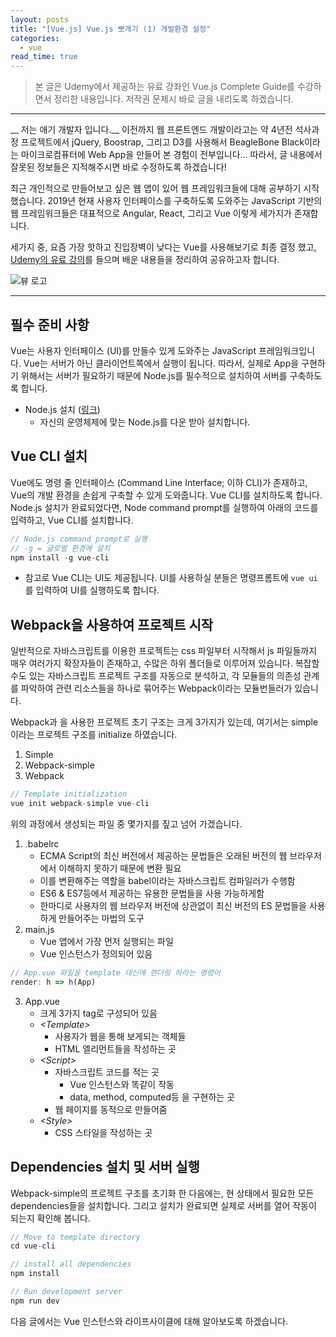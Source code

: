 ```yaml
---
layout: posts 
title: "[Vue.js] Vue.js 뽀개기 (1) 개발환경 설정"
categories: 
  - vue
read_time: true
---
```


> 본 글은 Udemy에서 제공하는 유료 강좌인 Vue.js Complete Guide를 수강하면서 정리한 내용입니다. 저작권 문제시 바로 글을 내리도록 하겠습니다.
---- 

__ 저는 애기 개발자 입니다.__ 이전까지 웹 프론트엔드 개발이라고는 약 4년전 석사과정 프로젝트에서 jQuery, Boostrap, 그리고 D3를 사용해서 BeagleBone Black이라는 마이크로컴퓨터에 Web App을 만들어 본 경험이 전부입니다... 따라서, 글 내용에서 잘못된 정보들은 지적해주시면 바로 수정하도록 하겠습니다! 

최근 개인적으로 만들어보고 싶은 웹 앱이 있어 웹 프레임워크들에 대해 공부하기 시작했습니다. 2019년 현재 사용자 인터페이스를 구축하도록 도와주는 JavaScript 기반의 웹 프레임워크들은 대표적으로 Angular, React, 그리고 Vue 이렇게 세가지가 존재합니다.

세가지 중, 요즘 가장 핫하고 진입장벽이 낮다는 Vue를 사용해보기로 최종 결정 했고, [Udemy의 유료 강의](https://www.udemy.com/vuejs-2-the-complete-guide/)를 들으며 배운 내용들을 정리하여 공유하고자 합니다. 

![뷰 로고](https://images.app.goo.gl/GLSnWn7xNQmKhGCL9)

---- 
## 필수 준비 사항

Vue는 사용자 인터페이스 (UI)를 만들수 있게 도와주는 JavaScript 프레임워크입니다. Vue는 서버가 아닌 클라이언트쪽에서 실행이 됩니다. 따라서, 실제로 App을 구현하기 위해서는 서버가 필요하기 때문에 Node.js를 필수적으로 설치하여 서버를 구축하도록 합니다.

* Node.js 설치 ([링크](https://nodejs.org/ko/))
	*  자신의 운영체제에 맞는 Node.js를 다운 받아 설치합니다.

## Vue CLI 설치

Vue에도 명령 줄 인터페이스 (Command Line Interface; 이하 CLI)가 존재하고, Vue의 개발 환경을 손쉽게 구축할 수 있게 도와줍니다. Vue CLI를 설치하도록 합니다.  
Node.js 설치가 완료되었다면, Node command prompt를 실행하여 아래의 코드를 입력하고, Vue CLI를 설치합니다. 

```javascript
// Node.js command prompt로 실행
// -g = 글로벌 환경에 설치
npm install -g vue-cli
```

* 참고로 Vue CLI는 UI도 제공됩니다. UI를 사용하실 분들은 명령프롬트에  `vue ui`를 입력하여 UI를 실행하도록 합니다. 

## Webpack을 사용하여 프로젝트 시작

일반적으로 자바스크립트를 이용한 프로젝트는 css 파일부터 시작해서 js 파일들까지 매우 여러가지 확장자들이 존재하고, 수많은 하위 폴더들로 이루어져 있습니다. 복잡할 수도 있는 자바스크립트 프로젝트 구조를 자동으로 분석하고, 각 모듈들의 의존성 관계를 파악하여 관련 리소스들을 하나로 묶어주는 Webpack이라는 모듈번들러가 있습니다. 

Webpack과 을 사용한 프로젝트 초기 구조는 크게 3가지가 있는데, 여기서는 simple이라는 프로젝트 구조를 initialize 하였습니다. 
1.  Simple
2.  Webpack-simple
3.  Webpack

```javascript
// Template initialization
vue init webpack-simple vue-cli
```

위의 과정에서 생성되는 파일 중 몇가지를 짚고 넘어 가겠습니다. 

1. .babelrc
	* ECMA Script의 최신 버전에서 제공하는 문법들은 오래된 버전의 웹 브라우저에서 이해하지 못하기 때문에 변환 필요
	* 이를 변환해주는 역할을 babel이라는 자바스크립트 컴파일러가 수행함
	* ES6 & ES7등에서 제공하는 유용한 문법들을 사용 가능하게함
	* 한마디로 사용자의 웹 브라우저 버전에 상관없이 최신 버전의 ES 문법들을 사용하게 만들어주는 마법의 도구
2. main.js
	* Vue 앱에서 가장 먼저 실행되는 파일
	* Vue 인스턴스가 정의되어 있음
```javascript
// App.vue 파일을 template 대신에 렌더링 하라는 명령어
render: h => h(App)
```

3. App.vue
	* 크게 3가지 tag로 구성되어 있음
	* _\<Template\>_
		* 사용자가 웹을 통해 보게되는 객체들
		* HTML 엘리먼트들을 작성하는 곳
	* _\<Script\>_
		* 자바스크립트 코드를 적는 곳
			* Vue 인스턴스와 똑같이 작동
			* data, method, computed등 을 구현하는 곳
		* 웹 페이지를 동적으로 만들어줌
	* _\<Style\>_
		* CSS 스타일을 작성하는 곳

## Dependencies 설치 및 서버 실행 

Webpack-simple의 프로젝트 구조를 초기화 한 다음에는, 현 상태에서 필요한 모든 dependencies들을 설치합니다. 
그리고 설치가 완료되면 실제로 서버를 열어 작동이 되는지 확인해 봅니다.

```javascript
// Move to template directory
cd vue-cli

// install all dependencies
npm install

// Run development server
npm run dev
```

다음 글에서는 Vue 인스턴스와 라이프사이클에 대해 알아보도록 하겠습니다. 
